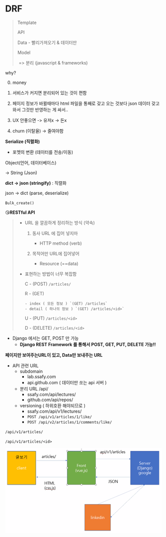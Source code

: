 # DRF

> Template
>
> API
>
> Data - 빨리가져오기 & 데이터만
>
> Model
>
> ​	=> 분리 (javascript & frameworks)



why?

0. money

1. 서비스가 커지면 분리되어 있는 것이 편함

2. 페이지 정보가 바뀔때마다 html 파일을 통째로 갖고 오는 것보다 json 데이터 갖고 와서 그것만 반영하는 게 싸서..

3. UX 안좋으면 -> 유저x -> 돈x
4. churn (이탈율) -> 줄여야함



**Serialize (직렬화)**

- 포멧의 변환 (데이터를 전송/이동)

Object(언어, 데이터베이스)

-> String (Json)



**dict -> json (stringify)** : 직렬화

json -> dict (parse, deserialize)



`Bulk_create()`



:kissing_heart: ​**RESTful API**

> - URL 을 깔끔하게 정리하는 방식 (약속)
>
>   1. 동사 URL 에 집어 넣지마
>
>      - HTTP method (verb)
>
>      
>
>   2. 목적어만 URL에 집어넣어
>
>      - Resource (==data)
>
>   
>
> - 표현하는 방법이 너무 복잡함
>
>   C - (POST) `/articles/`
>
>   R - (GET)
>
>   	- index ( 모든 정보 ) `(GET) /articles`
>   	- detail ( 하나의 정보 ) `(GET) /articles/<id>`
>
>   U - (PUT)  `/articles/<id>`
>
>   D - (DELETE) `/articles/<id>`



- Django 에서는 GET, POST 만 가능
  - **Django REST Framework 를 통해서 POST, GET, PUT, DELETE 가능!!**



**페이지만 보여주는URL이 있고, Data만 보내주는 URL**

- API 관련 URL
  - subdomain
    - lab.ssafy.com
    - api.github.com ( 데이터만 쏘는 api 서버 )
  - 분리 URL /api/
    - ssafy.com/api/lectures/
    - github.com/api/repos/
  - versioning ( 하위호환 해야되므로 )
    - ssafy.com/api/v1/lectures/
    - `POST /api/v1/articles/1/like/`
    - `POST /api/v2/articles/1/comments/like/`



`/api/v1/articles/`

`/api/v1/articles/<id>`

![image-20200511160624823](images/image-20200511160624823.png)

